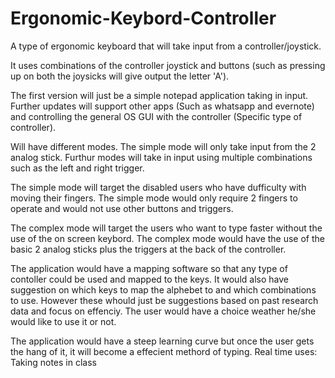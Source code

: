 # Ergonomic-Keybord-Controller
A type of ergonomic keyboard that will take input from a controller/joystick.

It uses combinations of the controller joystick and buttons (such as pressing up on both the joysicks will give output the letter 'A'). 

The first version will just be a simple notepad application taking in input. Further updates will support other apps (Such as whatsapp and evernote) and controlling the general OS GUI with the controller (Specific type of controller).

Will have different modes. The simple mode will only take input from the 2 analog stick. Furthur modes will take in input using multiple combinations such as the left and right trigger.

The simple mode will target the disabled users who have dufficulty with moving their fingers. The simple mode would only require 2 fingers to operate and would not use other buttons and triggers.

The complex mode will target the users who want to type faster without the use of the on screen keybord. The complex mode would have the use of the basic 2 analog sticks plus the triggers at the back of the controller.

The application would have a mapping software so that any type of contoller could be used and mapped to the keys. It would also have suggestion on which keys to map the alphebet to and which combinations to use. However these whould just be suggestions based on past research data and focus on effenciy. The user would have a choice weather he/she would like to use it or not.

The application would have a steep learning curve but once the user gets the hang of it, it will become a effecient methord of typing.
Real time uses:
Taking notes in class
